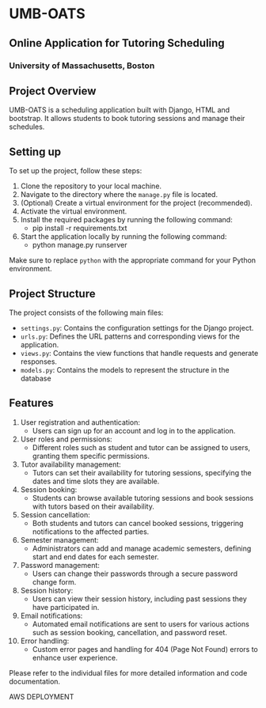 # UMB-OATS
## Online Application for Tutoring Scheduling
### University of Massachusetts, Boston

## Project Overview

UMB-OATS is a scheduling application built with Django, HTML and bootstrap. It allows students to book tutoring sessions and manage their schedules.

## Setting up

To set up the project, follow these steps:

1. Clone the repository to your local machine.
2. Navigate to the directory where the `manage.py` file is located.
3. (Optional) Create a virtual environment for the project (recommended).
4. Activate the virtual environment.
5. Install the required packages by running the following command:
   - pip install -r requirements.txt
6. Start the application locally by running the following command:
   - python manage.py runserver


Make sure to replace `python` with the appropriate command for your Python environment.

## Project Structure

The project consists of the following main files:

- `settings.py`: Contains the configuration settings for the Django project.
- `urls.py`: Defines the URL patterns and corresponding views for the application.
- `views.py`: Contains the view functions that handle requests and generate responses.
- `models.py`: Contains the models to represent the structure in the database

## Features
1. User registration and authentication: 
   - Users can sign up for an account and log in to the application.
2. User roles and permissions: 
   - Different roles such as student and tutor can be assigned to users, granting them specific permissions.
3. Tutor availability management: 
   - Tutors can set their availability for tutoring sessions, specifying the dates and time slots they are available.
4. Session booking: 
   - Students can browse available tutoring sessions and book sessions with tutors based on their availability.
5. Session cancellation: 
   - Both students and tutors can cancel booked sessions, triggering notifications to the affected parties.
6. Semester management: 
   - Administrators can add and manage academic semesters, defining start and end dates for each semester.
7. Password management: 
   - Users can change their passwords through a secure password change form.
8. Session history: 
   - Users can view their session history, including past sessions they have participated in.
9. Email notifications: 
   - Automated email notifications are sent to users for various actions such as session booking, cancellation, and password reset.
10. Error handling: 
    - Custom error pages and handling for 404 (Page Not Found) errors to enhance user experience.

Please refer to the individual files for more detailed information and code documentation.


AWS DEPLOYMENT
